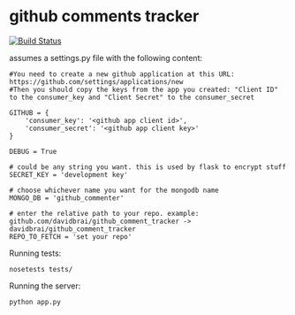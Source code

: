 github comments tracker
=======================

[![Build Status](https://travis-ci.org/davidbrai/github_comments_tracker.png?branch=master)](https://travis-ci.org/davidbrai/github_comments_tracker)

assumes a settings.py file with the following content:

```
#You need to create a new github application at this URL: https://github.com/settings/applications/new
#Then you should copy the keys from the app you created: "Client ID" to the consumer_key and "Client Secret" to the consumer_secret

GITHUB = {
	'consumer_key': '<github app client id>',
	'consumer_secret': '<github app client key>'
}

DEBUG = True

# could be any string you want. this is used by flask to encrypt stuff
SECRET_KEY = 'development key'

# choose whichever name you want for the mongodb name
MONGO_DB = 'github_commenter'

# enter the relative path to your repo. example: github.com/davidbrai/github_comment_tracker -> davidbrai/github_comment_tracker
REPO_TO_FETCH = 'set your repo'
```

Running tests:
```
nosetests tests/
```

Running the server:
```
python app.py
```
